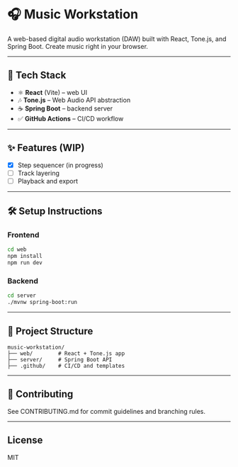 # 🎧 Music Workstation

A web-based digital audio workstation (DAW) built with React, Tone.js, and Spring Boot. Create music right in your browser.

---

## 🚀 Tech Stack

- ⚛️ **React** (Vite) – web UI
- 🎶 **Tone.js** – Web Audio API abstraction
- ☕ **Spring Boot** – backend server
- ✅ **GitHub Actions** – CI/CD workflow

---

## ✨ Features (WIP)

- [x] Step sequencer (in progress)
- [ ] Track layering
- [ ] Playback and export

---

## 🛠 Setup Instructions

### Frontend

```bash
cd web
npm install
npm run dev
```

### Backend

```bash
cd server
./mvnw spring-boot:run
```

---

## 📁 Project Structure

```
music-workstation/
├── web/        # React + Tone.js app
├── server/     # Spring Boot API
├── .github/    # CI/CD and templates
```

---

## 🤝 Contributing

See CONTRIBUTING.md for commit guidelines and branching rules.

---

## License

MIT
